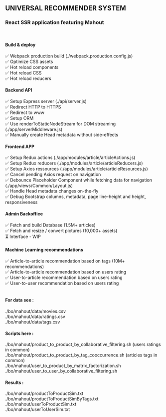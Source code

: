 ## UNIVERSAL RECOMMENDER SYSTEM

### React SSR application featuring Mahout
<br>

#### Build & deploy

✅ Webpack production build (./webpack.production.config.js)  
✅ Optimize CSS assets  
✅ Hot reload components  
✅ Hot reload CSS  
✅ Hot reload reducers  

#### Backend API

✅ Setup Express server (./api/server.js)  
✅ Redirect HTTP to HTTPS  
✅ Redirect to www  
✅ Setup ORM  
✅ Use renderToStaticNodeStream for DOM streaming (./app/serverMiddleware.js)  
✅ Manually create Head metadata without side-effects 

#### Frontend APP

✅ Setup Redux actions (./app/modules/article/articleActions.js)  
✅ Setup Redux reducers (./app/modules/article/articleReducers.js)  
✅ Setup Axios ressources (./app/modules/article/articleResources.js)  
✅ Cancel pending Axios request on navigation  
✅ Debounce Placeholder Component while fetching data for navigation (./app/views/Common/Layout.js)  
✅ Handle Head metadata changes on-the-fly  
✅ Debug Bootstrap columns, metadata, page line-height and height, responsiveness  

#### Admin Backoffice

✅ Fetch and build Database (1.5M+ articles)  
✅ Fetch and resize / convert pictures (10,000+ assets)  
⏳ Interface - WIP  


#### Machine Learning recommendations

✅ Article-to-article recommendation based on tags (10M+ recommendations)  
✅ Article-to-article recommendation based on users rating  
✅ User-to-article recommendation based on users rating  
✅ User-to-user recommendation based on users rating  
<br>

#### For data see :

./bo/mahout/data/movies.csv  
./bo/mahout/data/ratings.csv  
./bo/mahout/data/tags.csv  

#### Scripts here :

./bo/mahout/product_to_product_by_collaborative_filtering.sh (users ratings in common)  
./bo/mahout/product_to_product_by_tag_cooccurrence.sh (articles tags in common)  
./bo/mahout/user_to_product_by_matrix_factorization.sh  
./bo/mahout/user_to_user_by_collaborative_filtering.sh  

#### Results :

./bo/mahout/productToProductSim.txt  
./bo/mahout/productToProductSimByTags.txt  
./bo/mahout/userToProductSim.txt  
./bo/mahout/userToUserSim.txt  

